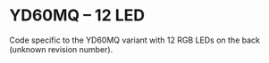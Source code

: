 # YD60MQ – 12 LED

Code specific to the YD60MQ variant with 12 RGB LEDs on the back (unknown revision number).
